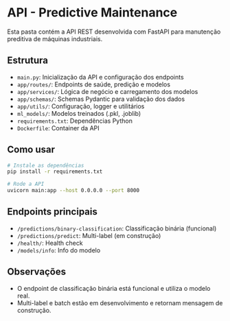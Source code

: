 # API - Predictive Maintenance

Esta pasta contém a API REST desenvolvida com FastAPI para manutenção preditiva de máquinas industriais.

## Estrutura
- `main.py`: Inicialização da API e configuração dos endpoints
- `app/routes/`: Endpoints de saúde, predição e modelos
- `app/services/`: Lógica de negócio e carregamento dos modelos
- `app/schemas/`: Schemas Pydantic para validação dos dados
- `app/utils/`: Configuração, logger e utilitários
- `ml_models/`: Modelos treinados (.pkl, .joblib)
- `requirements.txt`: Dependências Python
- `Dockerfile`: Container da API

## Como usar

```bash
# Instale as dependências
pip install -r requirements.txt

# Rode a API
uvicorn main:app --host 0.0.0.0 --port 8000
```

## Endpoints principais
- `/predictions/binary-classification`: Classificação binária (funcional)
- `/predictions/predict`: Multi-label (em construção)
- `/health/`: Health check
- `/models/info`: Info do modelo

## Observações
- O endpoint de classificação binária está funcional e utiliza o modelo real.
- Multi-label e batch estão em desenvolvimento e retornam mensagem de construção.
